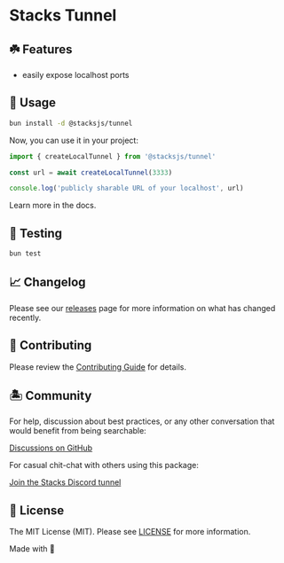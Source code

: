 # Stacks Tunnel

## ☘️ Features

- easily expose localhost ports

## 🤖 Usage

```bash
bun install -d @stacksjs/tunnel
```

Now, you can use it in your project:

```js
import { createLocalTunnel } from '@stacksjs/tunnel'

const url = await createLocalTunnel(3333)

console.log('publicly sharable URL of your localhost', url)
```

Learn more in the docs.

## 🧪 Testing

```bash
bun test
```

## 📈 Changelog

Please see our [releases](https://github.com/stacksjs/stacks/releases) page for more information on what has changed recently.

## 🚜 Contributing

Please review the [Contributing Guide](https://github.com/stacksjs/contributing) for details.

## 🏝 Community

For help, discussion about best practices, or any other conversation that would benefit from being searchable:

[Discussions on GitHub](https://github.com/stacksjs/stacks/discussions)

For casual chit-chat with others using this package:

[Join the Stacks Discord tunnel](https://discord.gg/stacksjs)

## 📄 License

The MIT License (MIT). Please see [LICENSE](https://github.com/stacksjs/stacks/tree/main/LICENSE.md) for more information.

Made with 💙
